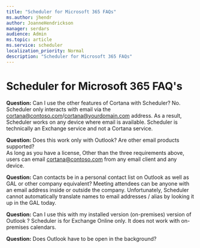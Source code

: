 ```yaml
---
title: "Scheduler for Microsoft 365 FAQs"
ms.author: jhendr
author: JoanneHendrickson
manager: serdars
audience: Admin
ms.topic: article
ms.service: scheduler
localization_priority: Normal
description: "Scheduler for Microsoft 365 FAQs"
---
```

# Scheduler for Microsoft 365 FAQ's

**Question:** Can I use the other features of Cortana with Scheduler?
No. Scheduler only interacts with email via the cortana@contoso.com/cortana@yourdomain.com address. As a result, Scheduler works on any device where email is available. Scheduler is technically an Exchange service and not a Cortana service.

**Question:** Does this work only with Outlook? Are other email products supported?  
As long as you have a license, Other than the three requirements above, users can email cortana@contoso.com from any email client and any device.


**Question:** Can contacts be in a personal contact list on Outlook as well as GAL or other company equivalent?
Meeting attendees can be anyone with an email address inside or outside the company. Unfortunately, Scheduler cannot automatically translate names to email addresses / alias by looking it up in the GAL today.

**Question:** Can I use this with my installed version (on-premises) version of Outlook ?
Scheduler is for Exchange Online only. It does not work with on-premises calendars.

**Question:** Does Outlook have to be open in the background?




